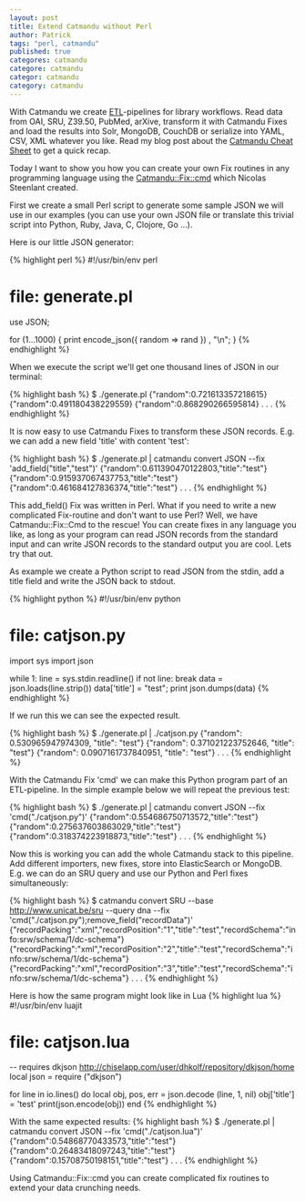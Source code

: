 ```yaml
---
layout: post
title: Extend Catmandu without Perl
author: Patrick
tags: "perl, catmandu"
published: true
categores: catmandu
categore: catmandu
categor: catmandu
category: catmandu
---
```


With Catmandu we create [ETL](http://en.wikipedia.org/wiki/Extract,_transform,_load)-pipelines for library workflows. Read data from OAI, SRU, Z39.50, PubMed, arXive, transform it with Catmandu Fixes and load the results into Solr, MongoDB, CouchDB or serialize into YAML, CSV, XML whatever you like. Read my blog post about the [Catmandu Cheat Sheet](/catmandu/2013/06/21/catmandu-cheat-sheet.html)
to get a quick recap.

Today I want to show you how you can create your own Fix routines in any programming language using the [Catmandu::Fix::cmd](http://search.cpan.org/~nics/Catmandu-Fix-cmd-0.01/) which Nicolas Steenlant created.


First we create a small Perl script to generate some sample JSON we will use in our examples (you can use your own JSON file or translate this trivial script into Python, Ruby, Java, C, Clojore, Go ...).

Here is our little JSON generator:

{% highlight perl %}
#!/usr/bin/env perl
# file: generate.pl

use JSON;

for (1...1000) {
    print encode_json({ random => rand }) , "\n";
}
{% endhighlight %}

When we execute the script we'll get one thousand lines of JSON in our terminal:

{% highlight bash %}
$ ./generate.pl
{"random":0.721613357218615}
{"random":0.491180438229559}
{"random":0.868290266595814}
.
.
.
{% endhighlight %}

It is now easy to use Catmandu Fixes to transform these JSON records. E.g. we can add a new field 'title' with content 'test':

{% highlight bash %}
$ ./generate.pl | catmandu convert JSON --fix 'add_field("title","test")'
{"random":0.611390470122803,"title":"test"}
{"random":0.915937067437753,"title":"test"}
{"random":0.461684127836374,"title":"test"}
.
.
.
{% endhighlight %}

This add_field() Fix was written in Perl. What if you need to write a new complicated Fix-routine and don't want to use Perl? Well, we have Catmandu::Fix::Cmd to the rescue! You can create fixes in any language you like, as long as your program can read JSON records from the standard input and can write JSON records to the standard output you are cool. Lets try that out.

As example we create a Python script to read JSON from the stdin, add a title field and write the JSON back to stdout.

{% highlight python %}
#!/usr/bin/env python
# file: catjson.py
import sys
import json

while 1:
    line = sys.stdin.readline()
    if not line: break
    data = json.loads(line.strip())
    data['title'] = "test";
    print json.dumps(data)
{% endhighlight %}

If we run this we can see the expected result.

{% highlight bash %}
$ ./generate.pl | ./catjson.py
{"random": 0.530965947974309, "title": "test"}
{"random": 0.371021223752646, "title": "test"}
{"random": 0.0907161737840951, "title": "test"}
.
.
.
{% endhighlight %}

With the Catmandu Fix 'cmd' we can make this Python program part of an ETL-pipeline. In the simple example below we will repeat the previous test:

{% highlight bash %}
$ ./generate.pl | catmandu convert JSON --fix 'cmd("./catjson.py")'
{"random":0.554686750713572,"title":"test"}
{"random":0.275637603863029,"title":"test"}
{"random":0.318374223918873,"title":"test"}
.
.
.
{% endhighlight %}

Now this is working you can add the whole Catmandu stack to this pipeline. Add different importers, new fixes, store into ElasticSearch or MongoDB. E.g. we can do an SRU query and use our Python and Perl fixes simultaneously:

{% highlight bash %}
$ catmandu convert SRU --base http://www.unicat.be/sru --query dna --fix 'cmd("./catjson.py");remove_field("recordData")'
{"recordPacking":"xml","recordPosition":"1","title":"test","recordSchema":"info:srw/schema/1/dc-schema"}
{"recordPacking":"xml","recordPosition":"2","title":"test","recordSchema":"info:srw/schema/1/dc-schema"}
{"recordPacking":"xml","recordPosition":"3","title":"test","recordSchema":"info:srw/schema/1/dc-schema"}
.
.
.
{% endhighlight %}

Here is how the same program might look like in Lua
{% highlight lua %}
#!/usr/bin/env luajit
# file: catjson.lua
-- requires dkjson http://chiselapp.com/user/dhkolf/repository/dkjson/home
local json = require ("dkjson")

for line in io.lines() do
    local obj, pos, err = json.decode (line, 1, nil)
    obj['title'] = 'test'
    print(json.encode(obj))
end
{% endhighlight %}

With the same expected results:
{% highlight bash %}
$ ./generate.pl | catmandu convert JSON --fix 'cmd("./catjson.lua")'
{"random":0.54868770433573,"title":"test"}
{"random":0.26483418097243,"title":"test"}
{"random":0.15708750198151,"title":"test"}
.
.
.
{% endhighlight %}

Using Catmandu::Fix::cmd you can create complicated fix routines to extend your data crunching needs.
